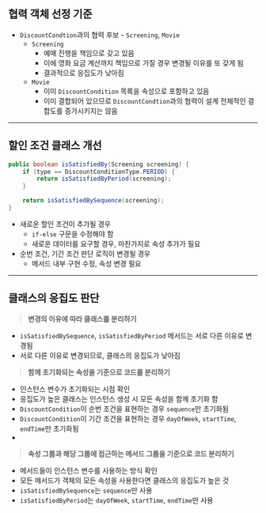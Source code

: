 ## 협력 객체 선정 기준
- `DiscountCondtion`과의 협력 후보 - `Screening`, `Movie` 
    - `Screening`
      - 예매 진행을 책임으로 갖고 있음
      - 이에 영화 요금 계산까지 책임으로 가질 경우 변경될 이유를 또 갖게 됨
      - 결과적으로 응집도가 낮아짐
    - `Movie`
        - 이미 `DiscountCondition` 목록을 속성으로 포함하고 있음
        - 이미 결합되어 있으므로 `DiscountCondtion`과의 협력이 설계 전체적인 결합도를 증가시키지는 않음
---
## 할인 조건 클래스 개선

```java
public boolean isSatisfiedBy(Screening screening) {
    if (type == DiscountConditionType.PERIOD) {
        return isSatisfiedByPeriod(screening);
    }

    return isSatisfiedBySequence(screening);
}
```

- 새로운 할인 조건이 추가될 경우
    - `if-else` 구문을 수정해야 함
    - 새로운 데이터를 요구할 경우, 마찬가지로 속성 추가가 필요
- 순번 조건, 기간 조건 판단 로직이 변경될 경우
    - 메서드 내부 구현 수정, 속성 변경 필요

---

## 클래스의 응집도 판단
> **변경의 이유에 따라 클래스를 분리하기**
- `isSatisfiedBySequence`, `isSatisfiedByPeriod` 메서드는 서로 다른 이유로 변경됨
- 서로 다른 이유로 변경되므로, 클래스의 응집도가 낮아짐

> **함께 초기화되는 속성을 기준으로 코드를 분리하기**
- 인스턴스 변수가 초기화되는 시점 확인
- 응집도가 높은 클래스는 인스턴스 생성 시 모든 속성을 함께 초기화 함
- `DiscountCondition`이 순번 조건을 표현하는 경우 `sequence`만 초기화됨
- `DiscountCondition`이 기간 조건을 표현하는 경우 `dayOfWeek`, `startTime`, `endTime`만 초기화됨
- 

> **속성 그룹과 해당 그룹에 접근하는 메서드 그룹을 기준으로 코드 분리하기**
- 메서드들이 인스턴스 변수를 사용하는 방식 확인
- 모든 메서드가 객체의 모든 속성을 사용한다면 클래스의 응집도가 높은 것
- `isSatisfiedBySequence`는 `sequence`만 사용
- `isSatisfiedByPeriod`는 `dayOfWeek`, `startTime`, `endTime`만 사용
